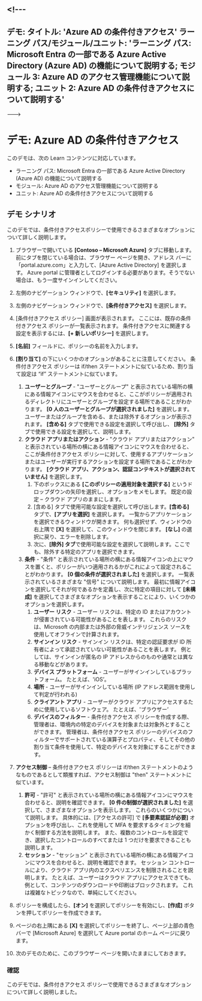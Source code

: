 <a name="---"></a><!---
---
デモ: タイトル: 'Azure AD の条件付きアクセス' ラーニング パス/モジュール/ユニット: 'ラーニング パス: Microsoft Entra の一部である Azure Active Directory (Azure AD) の機能について説明する; モジュール 3: Azure AD のアクセス管理機能について説明する; ユニット 2: Azure AD の条件付きアクセスについて説明する'
---
--->

# <a name="demo-azure-ad-conditional-access"></a>デモ: Azure AD の条件付きアクセス

このデモは、次の Learn コンテンツに対応しています。

- ラーニング パス: Microsoft Entra の一部である Azure Active Directory (Azure AD) の機能について説明する
- モジュール: Azure AD のアクセス管理機能について説明する
- ユニット: Azure AD の条件付きアクセスについて説明する

## <a name="demo-scenario"></a>デモ シナリオ

このデモでは、条件付きアクセスポリシーで使用できるさまざまなオプションについて詳しく説明します。

1. ブラウザーで開いている **[Contoso – Microsoft Azure]** タブに移動します。 前にタブを閉じている場合は、ブラウザー ページを開き、アドレス バーに「portal.azure.com」と入力して、[Azure Active Directory] を選択します。 Azure portal に管理者としてログインする必要があります。そうでない場合は、もう一度サインインしてください。

1. 左側のナビゲーション ウィンドウで、**[セキュリティ]** を選択します。

1. 左側のナビゲーション ウィンドウで、**[条件付きアクセス]** を選択します。

1. [条件付きアクセス ポリシー] 画面が表示されます。 ここには、既存の条件付きアクセス ポリシーが一覧表示されます。 条件付きアクセスに関連する設定を表示するには、**[+ 新しいポリシー]** を選択します。

1. **[名前]** フィールドに、ポリシーの名前を入力します。

1. **[割り当て]** の下にいくつかのオプションがあることに注意してください。  条件付きアクセス ポリシーは if/then ステートメントに似ているため、割り当て設定は “if” ステートメントに似ています。
    1. **ユーザーとグループ** - "ユーザーとグループ" と表示されている場所の横にある情報アイコンにマウスを合わせると、ここがポリシーが適用されるディレクトリにユーザーとグループを設定する場所であることがわかります。 **[0 人のユーザーとグループが選択されました]** を選択します。  ユーザーまたはグループを含める、または除外するオプションが表示されます。 **[含める]** タブで使用できる設定を選択して呼び出し、 **[除外]** タブで使用できる設定を選択して、説明します。
    1. **クラウド アプリまたはアクション** - "クラウド アプリまたはアクション" と表示されている場所の横にある情報アイコンにマウスを合わせると、ここが条件付きアクセス ポリシーに対して、使用するアプリケーションまたはユーザーが実行するアクションを設定する場所であることがわかります。  **[クラウド アプリ、アクション、認証コンテキストが選択されていません]** を選択します。
        1. 下のボックスにある **[このポリシーの適用対象を選択する]** というドロップダウンの矢印を選択し、オプションをメモします。  既定の設定 – クラウド アプリのままにします。
        1. [含める] タブで使用可能な設定を選択して呼び出します。**[含める]** タブで、**[アプリを選択]** を選択します。  一覧からアプリケーションを選択できるウィンドウが開きます。  何も選択せず、ウィンドウの右上隅で **[X]** を選択して、このウィンドウを閉じます。 **[なし]** の選択に戻り、エラーを削除します。
        1. 次に、**[除外] タブ**で使用可能な設定を選択して説明します。ここでも、除外する特定のアプリを選択できます。
    1. **条件** - "条件" と表示されている場所の横にある情報アイコンの上にマウスを置くと、ポリシーがいつ適用されるかがこれによって設定されることがわかります。 **[0 個の条件が選択されました]** を選択します。 一覧表示されているさまざまな "信号" について説明します。   最初に情報アイコンを選択してそれが何であるかを定義し、次に特定の項目に対して **[未構成]** を選択してさまざまなオプションを表示することにより、いくつかのオプションを選択します。
        1. **ユーザー リスク** - ユーザー リスクは、特定の ID またはアカウントが侵害されている可能性があることを表します。 これらのリスクは、Microsoft の内部または外部の脅威インテリジェンス ソースを使用してオフラインで計算されます。
        1. **サインイン リスク** - サインイン リスクは、特定の認証要求が ID 所有者によって承認されていない可能性があることを表します。 例としては、サインインが匿名の IP アドレスからのものや通常とは異なる移動などがあります。
        1. **デバイス プラットフォーム** - ユーザーがサインインしているプラットフォーム。 たとえば、'iOS’。
        1. **場所** - ユーザーがサインインしている場所 (IP アドレス範囲を使用して判定が行われる)
        1. **クライアント アプリ** - ユーザーがクラウド アプリにアクセスするために使用しているソフトウェア。 たとえば、'ブラウザー’
        1. **デバイスのフィルター** - 条件付きアクセス ポリシーを作成する際、管理者は、環境内の特定のデバイスを対象または対象外とすることができます。 管理者は、条件付きアクセス ポリシーのデバイスのフィルターでサポートされている演算子とプロパティ、そしてその他の割り当て条件を使用して、特定のデバイスを対象にすることができます。

1. **アクセス制御** – 条件付きアクセス ポリシーは if/then ステートメントのようなものであるとして類推すれば、アクセス制御は "then" ステートメントに似ています。
    1. **許可** - "許可" と表示されている場所の横にある情報アイコンにマウスを合わせると、説明を確認できます。  **[0 件の制御が選択されました]** を選択して、さまざまなオプションを表示します。  これらのいくつかについて説明します。  具体的には、[アクセスの許可] で **[多要素認証が必要]** オプションを呼び出し、これを使用して MFA を要求するタイミングを細かく制御する方法を説明します。   また、複数のコントロールを設定でき、選択したコントロールのすべてまたは 1 つだけを要求できることも説明します。
    1. **セッション** - "セッション" と表示されている場所の横にある情報アイコンにマウスを合わせると、説明を確認できます。  セッション コントロールにより、クラウド アプリ内のエクスペリエンスを制限されることを説明します。  たとえば、ユーザーはクラウド アプリにアクセスできても、例として、コンテンツのダウンロードや印刷はブロックされます。  これは複雑なトピックなので、単純にしてください。

1. ポリシーを構成したら、**[オン]** を選択してポリシーを有効にし、**[作成]** ボタンを押してポリシーを作成できます。

1. ページの右上隅にある **[X]** を選択してポリシーを終了し、ページ上部の青色バーで [Microsoft Azure] を選択して Azure portal のホーム ページに戻ります。

1. 次のデモのために、このブラウザー ページを開いたままにしておきます。

### <a name="review"></a>確認

このデモでは、条件付きアクセス ポリシーで使用できるさまざまなオプションについて詳しく説明しました。
